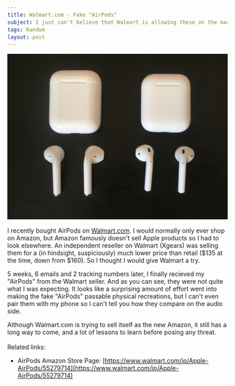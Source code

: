 ```yaml
---
title: Walmart.com - Fake "AirPods"
subject: I just can't believe that Walmart is allowing these on the marketplace 
tags: Random
layout: post
---
```


![AirPods Side by Side Comparison](/images/airpods/side_by_side.jpg)

I recently bought AirPods on [Walmart.com](Walmart.com). I would normally only ever
shop on Amazon, but Amazon famously doesn't sell Apple products so I had to look elsewhere.
An independent reseller on Walmart (Xgears) was selling them for a (in hindsight, suspiciously)
much lower price than retail ($135 at the time, down from $160). So I thought I would give
Walmart a try.

5 weeks, 6 emails and 2 tracking numbers later, I finally recieved my "AirPods" from the Walmart seller.
And as you can see, they were not quite what I was expecting. It looks like a surprising amount
of effort went into making the fake "AirPods" passable physical recreations, but I can't even pair
them with my phone so I can't tell you how they compare on the audio side.

Although Walmart.com is trying to sell itself as the new Amazon, it still has a long
way to come, and a lot of lessons to learn before posing any threat.
<br/>
<br/>
Related links:

 - AirPods Amazon Store Page: [https://www.walmart.com/ip/Apple-AirPods/55279714](https://www.walmart.com/ip/Apple-AirPods/55279714)

<br/><br/><br/><br/><br/><br/><br/><br/><br/>